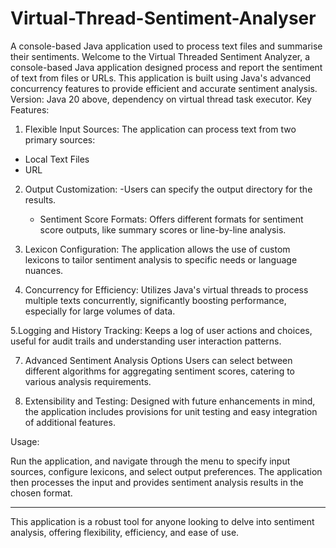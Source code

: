 # Virtual-Thread-Sentiment-Analyser
A console-based Java application used to process text files and summarise their sentiments.
Welcome to the Virtual Threaded Sentiment Analyzer, a console-based Java application designed process and report the sentiment of text from files or URLs. This application is built using Java's advanced concurrency features to provide efficient and accurate sentiment analysis.
Version: Java 20 above, dependency on virtual thread task executor.
Key Features:

1. Flexible Input Sources: The application can process text from two primary sources:
 - Local Text Files
- URL

2. Output Customization:
   -Users can specify the output directory for the results.
   - Sentiment Score Formats: Offers different formats for sentiment score outputs, like summary scores or line-by-line analysis.

3. Lexicon Configuration:
The application allows the use of custom lexicons to tailor sentiment analysis to specific needs or language nuances.

4. Concurrency for Efficiency: Utilizes Java's virtual threads to process multiple texts concurrently, significantly boosting performance, especially for large volumes of data.

 5.Logging and History Tracking: Keeps a log of user actions and choices, useful for audit trails and understanding user interaction patterns.

7. Advanced Sentiment Analysis Options
   Users can select between different algorithms for aggregating sentiment scores, catering to various analysis requirements.

8. Extensibility and Testing: Designed with future enhancements in mind, the application includes provisions for unit testing and easy integration of additional features.

Usage:

Run the application, and navigate through the menu to specify input sources, configure lexicons, and select output preferences. The application then processes the input and provides sentiment analysis results in the chosen format.

---

This application is a robust tool for anyone looking to delve into sentiment analysis, offering flexibility, efficiency, and ease of use.
